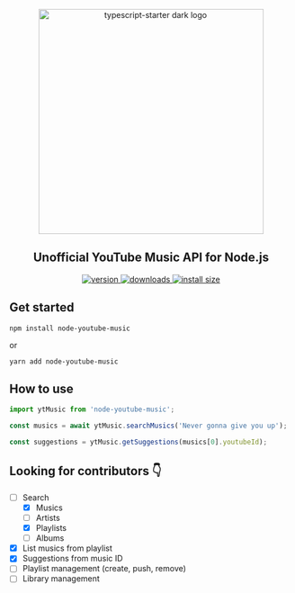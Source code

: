 <p align="center">
    <img width="400" alt="typescript-starter dark logo" src="https://user-images.githubusercontent.com/16015833/103463862-d9ee3200-4d2f-11eb-96d2-e02f5a5c9637.png" style="max-width:100%;">

<h2 align="center">
    Unofficial YouTube Music API for Node.js
</h2>

<p align="center">
  <a href="https://www.npmjs.com/package/node-youtube-music">
    <img src="https://img.shields.io/npm/v/node-youtube-music.svg" alt="version" />
  </a>
  <a href="https://npmjs.org/package/node-youtube-music">
    <img src="https://img.shields.io/npm/dm/node-youtube-music.svg" alt="downloads" />
  </a>
   <a href="https://packagephobia.now.sh/result?p=node-youtube-music">
    <img src="https://packagephobia.now.sh/badge?p=node-youtube-music" alt="install size" />
  </a>
</p>

## Get started

```shell
npm install node-youtube-music
```

or

```shell
yarn add node-youtube-music
```

## How to use

```ts
import ytMusic from 'node-youtube-music';

const musics = await ytMusic.searchMusics('Never gonna give you up');

const suggestions = ytMusic.getSuggestions(musics[0].youtubeId);
```

## Looking for contributors 👇

- [ ] Search
  - [x] Musics
  - [ ] Artists
  - [x] Playlists
  - [ ] Albums
- [x] List musics from playlist
- [x] Suggestions from music ID
- [ ] Playlist management (create, push, remove)
- [ ] Library management
